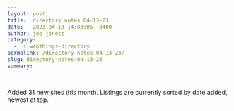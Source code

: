 ```yaml
---
layout: post
title:  directory notes 04-13-23
date:   2023-04-13 14:03:06 -0400
author: joe jenett
category:
  -  i.webthings-directory
permalink: /directory-notes-04-13-23/
slug: directory-notes-04-13-23
summary: 

---
```

Added 31 new sites this month. Listings are currently sorted by date added, newest at top.





<a style="display:none;" href="https://brid.gy/publish/mastodon"><small>(cross-posted to mastodon)</small></a>